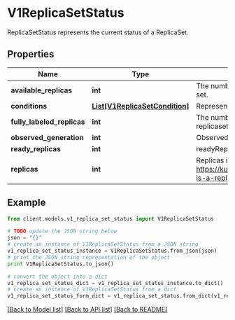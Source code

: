 # V1ReplicaSetStatus

ReplicaSetStatus represents the current status of a ReplicaSet.

## Properties
Name | Type | Description | Notes
------------ | ------------- | ------------- | -------------
**available_replicas** | **int** | The number of available replicas (ready for at least minReadySeconds) for this replica set. | [optional] 
**conditions** | [**List[V1ReplicaSetCondition]**](V1ReplicaSetCondition.md) | Represents the latest available observations of a replica set&#39;s current state. | [optional] 
**fully_labeled_replicas** | **int** | The number of pods that have labels matching the labels of the pod template of the replicaset. | [optional] 
**observed_generation** | **int** | ObservedGeneration reflects the generation of the most recently observed ReplicaSet. | [optional] 
**ready_replicas** | **int** | readyReplicas is the number of pods targeted by this ReplicaSet with a Ready Condition. | [optional] 
**replicas** | **int** | Replicas is the most recently observed number of replicas. More info: https://kubernetes.io/docs/concepts/workloads/controllers/replicationcontroller/#what-is-a-replicationcontroller | 

## Example

```python
from client.models.v1_replica_set_status import V1ReplicaSetStatus

# TODO update the JSON string below
json = "{}"
# create an instance of V1ReplicaSetStatus from a JSON string
v1_replica_set_status_instance = V1ReplicaSetStatus.from_json(json)
# print the JSON string representation of the object
print V1ReplicaSetStatus.to_json()

# convert the object into a dict
v1_replica_set_status_dict = v1_replica_set_status_instance.to_dict()
# create an instance of V1ReplicaSetStatus from a dict
v1_replica_set_status_form_dict = v1_replica_set_status.from_dict(v1_replica_set_status_dict)
```
[[Back to Model list]](../README.md#documentation-for-models) [[Back to API list]](../README.md#documentation-for-api-endpoints) [[Back to README]](../README.md)


